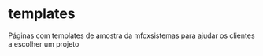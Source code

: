 # templates
Páginas com templates de amostra da mfoxsistemas para ajudar os clientes a escolher um projeto
